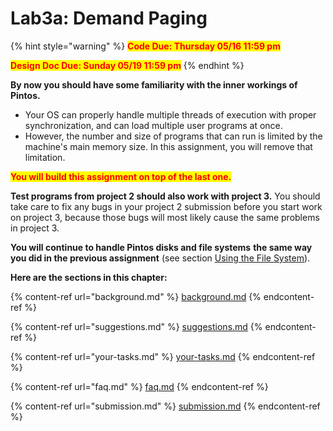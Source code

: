 # Lab3a: Demand Paging

{% hint style="warning" %}
<mark style="color:red;">**Code Due: Thursday 05/16 11:59 pm**</mark>

<mark style="color:red;">**Design Doc Due: Sunday 05/19 11:59 pm**</mark>
{% endhint %}

**By now you should have some familiarity with the inner workings of Pintos.**

* Your OS can properly handle multiple threads of execution with proper synchronization, and can load multiple user programs at once.
* However, the number and size of programs that can run is limited by the machine's main memory size. In this assignment, you will remove that limitation.

<mark style="color:red;">**You will build this assignment on top of the last one.**</mark>

**Test programs from project 2 should also work with project 3.** You should take care to fix any bugs in your project 2 submission before you start work on project 3, because those bugs will most likely cause the same problems in project 3.

**You will continue to handle Pintos disks and file systems** **the same way you did in the previous assignment** (see section [Using the File System](../lab2-user-programs/background.md#using-the-file-system)).

**Here are the sections in this chapter:**

{% content-ref url="background.md" %}
[background.md](background.md)
{% endcontent-ref %}

{% content-ref url="suggestions.md" %}
[suggestions.md](suggestions.md)
{% endcontent-ref %}

{% content-ref url="your-tasks.md" %}
[your-tasks.md](your-tasks.md)
{% endcontent-ref %}

{% content-ref url="faq.md" %}
[faq.md](faq.md)
{% endcontent-ref %}

{% content-ref url="submission.md" %}
[submission.md](submission.md)
{% endcontent-ref %}
